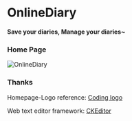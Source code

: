 # OnlineDiary
**Save your diaries, Manage your diaries~**

### Home Page
![OnlineDiary](http://upload-images.jianshu.io/upload_images/1606489-1c803e800f7977df.png?imageMogr2/auto-orient/strip%7CimageView2/2/w/1240)

### Thanks

Homepage-Logo reference: [Coding logo](https://coding.net/)

Web text editor framework: [CKEditor](http://ckeditor.com)
